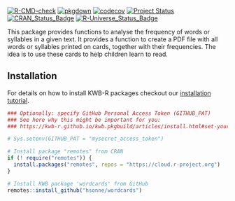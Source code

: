 [![R-CMD-check](https://github.com/hsonne/wordcards/workflows/R-CMD-check/badge.svg)](https://github.com/hsonne/wordcards/actions?query=workflow%3AR-CMD-check)
[![pkgdown](https://github.com/hsonne/wordcards/workflows/pkgdown/badge.svg)](https://github.com/hsonne/wordcards/actions?query=workflow%3Apkgdown)
[![codecov](https://codecov.io/github/hsonne/wordcards/branch/main/graphs/badge.svg)](https://codecov.io/github/hsonne/wordcards)
[![Project Status](https://img.shields.io/badge/lifecycle-experimental-orange.svg)](https://www.tidyverse.org/lifecycle/#experimental)
[![CRAN_Status_Badge](https://www.r-pkg.org/badges/version/wordcards)]()
[![R-Universe_Status_Badge](https://hsonne.r-universe.dev/badges/wordcards)](https://hsonne.r-universe.dev/)

This package provides functions to analyse the frequency of
words or syllables in a given text. It provides a function to create a
PDF file with all words or syllables printed on cards, together with
their frequencies. The idea is to use these cards to help children
learn to read.

## Installation

For details on how to install KWB-R packages checkout our [installation tutorial](https://kwb-r.github.io/kwb.pkgbuild/articles/install.html).

```r
### Optionally: specify GitHub Personal Access Token (GITHUB_PAT)
### See here why this might be important for you:
### https://kwb-r.github.io/kwb.pkgbuild/articles/install.html#set-your-github_pat

# Sys.setenv(GITHUB_PAT = "mysecret_access_token")

# Install package "remotes" from CRAN
if (! require("remotes")) {
  install.packages("remotes", repos = "https://cloud.r-project.org")
}

# Install KWB package 'wordcards' from GitHub
remotes::install_github("hsonne/wordcards")
```
